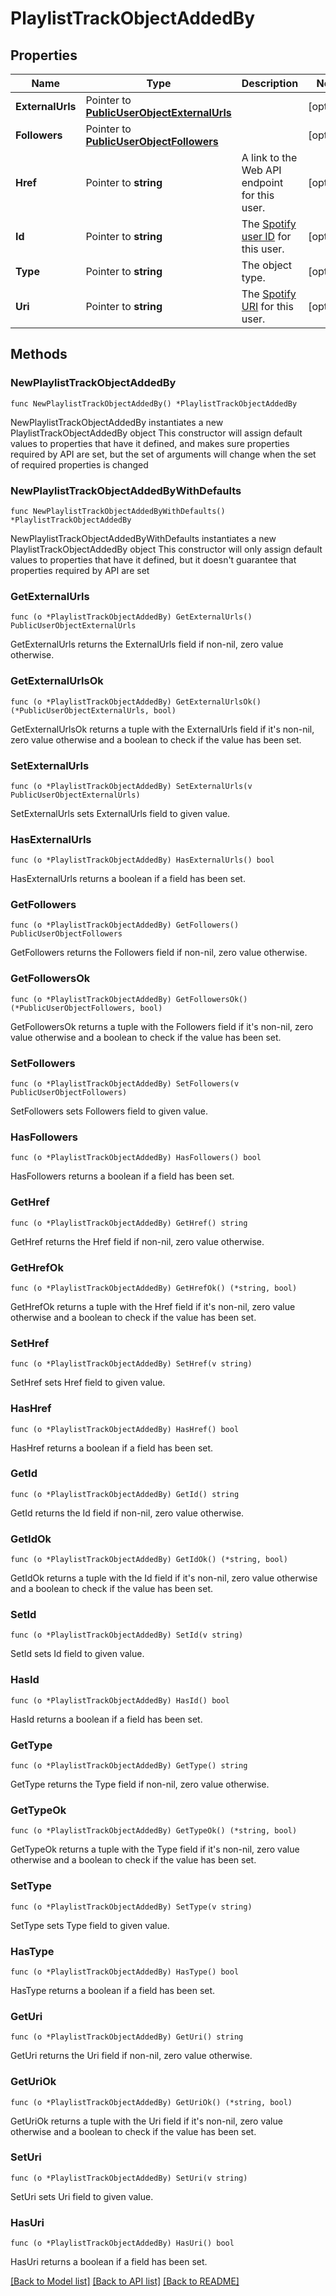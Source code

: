 # PlaylistTrackObjectAddedBy

## Properties

Name | Type | Description | Notes
------------ | ------------- | ------------- | -------------
**ExternalUrls** | Pointer to [**PublicUserObjectExternalUrls**](PublicUserObjectExternalUrls.md) |  | [optional] 
**Followers** | Pointer to [**PublicUserObjectFollowers**](PublicUserObjectFollowers.md) |  | [optional] 
**Href** | Pointer to **string** | A link to the Web API endpoint for this user.  | [optional] 
**Id** | Pointer to **string** | The [Spotify user ID](/documentation/web-api/#spotify-uris-and-ids) for this user.  | [optional] 
**Type** | Pointer to **string** | The object type.  | [optional] 
**Uri** | Pointer to **string** | The [Spotify URI](/documentation/web-api/#spotify-uris-and-ids) for this user.  | [optional] 

## Methods

### NewPlaylistTrackObjectAddedBy

`func NewPlaylistTrackObjectAddedBy() *PlaylistTrackObjectAddedBy`

NewPlaylistTrackObjectAddedBy instantiates a new PlaylistTrackObjectAddedBy object
This constructor will assign default values to properties that have it defined,
and makes sure properties required by API are set, but the set of arguments
will change when the set of required properties is changed

### NewPlaylistTrackObjectAddedByWithDefaults

`func NewPlaylistTrackObjectAddedByWithDefaults() *PlaylistTrackObjectAddedBy`

NewPlaylistTrackObjectAddedByWithDefaults instantiates a new PlaylistTrackObjectAddedBy object
This constructor will only assign default values to properties that have it defined,
but it doesn't guarantee that properties required by API are set

### GetExternalUrls

`func (o *PlaylistTrackObjectAddedBy) GetExternalUrls() PublicUserObjectExternalUrls`

GetExternalUrls returns the ExternalUrls field if non-nil, zero value otherwise.

### GetExternalUrlsOk

`func (o *PlaylistTrackObjectAddedBy) GetExternalUrlsOk() (*PublicUserObjectExternalUrls, bool)`

GetExternalUrlsOk returns a tuple with the ExternalUrls field if it's non-nil, zero value otherwise
and a boolean to check if the value has been set.

### SetExternalUrls

`func (o *PlaylistTrackObjectAddedBy) SetExternalUrls(v PublicUserObjectExternalUrls)`

SetExternalUrls sets ExternalUrls field to given value.

### HasExternalUrls

`func (o *PlaylistTrackObjectAddedBy) HasExternalUrls() bool`

HasExternalUrls returns a boolean if a field has been set.

### GetFollowers

`func (o *PlaylistTrackObjectAddedBy) GetFollowers() PublicUserObjectFollowers`

GetFollowers returns the Followers field if non-nil, zero value otherwise.

### GetFollowersOk

`func (o *PlaylistTrackObjectAddedBy) GetFollowersOk() (*PublicUserObjectFollowers, bool)`

GetFollowersOk returns a tuple with the Followers field if it's non-nil, zero value otherwise
and a boolean to check if the value has been set.

### SetFollowers

`func (o *PlaylistTrackObjectAddedBy) SetFollowers(v PublicUserObjectFollowers)`

SetFollowers sets Followers field to given value.

### HasFollowers

`func (o *PlaylistTrackObjectAddedBy) HasFollowers() bool`

HasFollowers returns a boolean if a field has been set.

### GetHref

`func (o *PlaylistTrackObjectAddedBy) GetHref() string`

GetHref returns the Href field if non-nil, zero value otherwise.

### GetHrefOk

`func (o *PlaylistTrackObjectAddedBy) GetHrefOk() (*string, bool)`

GetHrefOk returns a tuple with the Href field if it's non-nil, zero value otherwise
and a boolean to check if the value has been set.

### SetHref

`func (o *PlaylistTrackObjectAddedBy) SetHref(v string)`

SetHref sets Href field to given value.

### HasHref

`func (o *PlaylistTrackObjectAddedBy) HasHref() bool`

HasHref returns a boolean if a field has been set.

### GetId

`func (o *PlaylistTrackObjectAddedBy) GetId() string`

GetId returns the Id field if non-nil, zero value otherwise.

### GetIdOk

`func (o *PlaylistTrackObjectAddedBy) GetIdOk() (*string, bool)`

GetIdOk returns a tuple with the Id field if it's non-nil, zero value otherwise
and a boolean to check if the value has been set.

### SetId

`func (o *PlaylistTrackObjectAddedBy) SetId(v string)`

SetId sets Id field to given value.

### HasId

`func (o *PlaylistTrackObjectAddedBy) HasId() bool`

HasId returns a boolean if a field has been set.

### GetType

`func (o *PlaylistTrackObjectAddedBy) GetType() string`

GetType returns the Type field if non-nil, zero value otherwise.

### GetTypeOk

`func (o *PlaylistTrackObjectAddedBy) GetTypeOk() (*string, bool)`

GetTypeOk returns a tuple with the Type field if it's non-nil, zero value otherwise
and a boolean to check if the value has been set.

### SetType

`func (o *PlaylistTrackObjectAddedBy) SetType(v string)`

SetType sets Type field to given value.

### HasType

`func (o *PlaylistTrackObjectAddedBy) HasType() bool`

HasType returns a boolean if a field has been set.

### GetUri

`func (o *PlaylistTrackObjectAddedBy) GetUri() string`

GetUri returns the Uri field if non-nil, zero value otherwise.

### GetUriOk

`func (o *PlaylistTrackObjectAddedBy) GetUriOk() (*string, bool)`

GetUriOk returns a tuple with the Uri field if it's non-nil, zero value otherwise
and a boolean to check if the value has been set.

### SetUri

`func (o *PlaylistTrackObjectAddedBy) SetUri(v string)`

SetUri sets Uri field to given value.

### HasUri

`func (o *PlaylistTrackObjectAddedBy) HasUri() bool`

HasUri returns a boolean if a field has been set.


[[Back to Model list]](../README.md#documentation-for-models) [[Back to API list]](../README.md#documentation-for-api-endpoints) [[Back to README]](../README.md)


